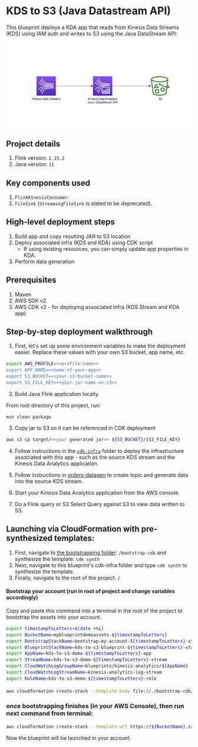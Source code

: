 # KDS to S3 (Java Datastream API)

This blueprint deploys a KDA app that reads from Kinesis Data Streams (KDS) using IAM auth and writes to S3 using the Java DataStream API:

![Arch diagram](img/kds-kda-s3.png)

## Project details

1. Flink version: `1.15.2`
2. Java version: `11`

## Key components used

1. `FlinkKinesisConsumer`.
2. `FileSink` (`StreamingFileSink` is slated to be deprecated).

## High-level deployment steps

1. Build app and copy resulting JAR to S3 location
2. Deploy associated infra (KDS and KDA) using CDK script
    - If using existing resources, you can simply update app properties in KDA.
3. Perform data generation

## Prerequisites

1. Maven
2. AWS SDK v2
2. AWS CDK v2 - for deploying associated infra (KDS Stream and KDA app)

## Step-by-step deployment walkthrough

1. First, let's set up some environment variables to make the deployment easier. Replace these values with your own S3 bucket, app name, etc.

```bash
export AWS_PROFILE=<<profile-name>>
export APP_NAME=<<name-of-your-app>>
export S3_BUCKET=<<your-s3-bucket-name>>
export S3_FILE_KEY=<<your-jar-name-on-s3>>
```

2. Build Java Flink application locally.

From root directory of this project, run:

```
mvn clean package
```

3. Copy jar to S3 so it can be referenced in CDK deployment

```bash
aws s3 cp target/<<your generated jar>> ${S3_BUCKET}/{S3_FILE_KEY}
```

4. Follow instructions in the [`cdk-infra`](cdk-infra/README.md) folder to deploy the infrastructure associated with this app - such as the source KDS stream and the Kinesis Data Analytics application.

5. Follow instructions in [orders-datagen](../../../datagen/orders-datagen/README.md) to create topic and generate data into the source KDS stream.

6. Start your Kinesis Data Analytics application from the AWS console.

7. Do a Flink query or S3 Select Query against S3 to view data written to S3.



## Launching via CloudFormation with pre-synthesized templates:

1. First, navigate to [the bootstrapping folder](/bootstrap-cdk/): `/bootstrap-cdk` and synthesize the template: `cdk synth`
2. Next, navigate to this blueprint's cdk-infra folder and type `cdk synth` to synthesize the template.
3. Finally, navigate to the root of the project. `/`

#### Bootstrap your account (run in root of project and change variables accordingly)

Copy and paste this command into a terminal in the root of the project to bootstrap the assets into your account.

```bash
export timestampToLetters=$(date +%s)
export BucketName=myblueprintdemoassets-${timestampToLetters}
export BootstrapStackName=bootstrap-my-account-${timestampToLetters}-stack
export BlueprintStackName=kds-to-s3-blueprint-${timestampToLetters}-stack
export AppName=kds-to-s3-demo-${timestampToLetters}-app
export StreamName=kds-to-s3-demo-${timestampToLetters}-stream
export CloudWatchLogGroupName=blueprints/kinesis-analytics/${AppName}
export CloudWatchLogStreamName=kinesis-analytics-log-stream
export RoleName=kds-to-s3-demo-${timestampToLetters}-role

aws cloudformation create-stack --template-body file://./bootstrap-cdk/cdk.out/BootstrapCdkStack.template.json --stack-name ${BootstrapStackName} --parameters ParameterKey=AssetBucket,ParameterValue=$BucketName ParameterKey=AssetList,ParameterValue="https://data-streaming-labs.s3.amazonaws.com/blueprint-test/kds-to-s3-datastream-java-1.0.1.jar\,https://data-streaming-labs.s3.amazonaws.com/blueprint-test/kds-to-s3-datastream-java.json" --capabilities CAPABILITY_IAM
```

### once bootstrapping finishes (in your AWS Console), then run next command from terminal: 

```bash
aws cloudformation create-stack --template-url https://${BucketName}.s3.amazonaws.com/kds-to-s3-datastream-java.json --stack-name $BlueprintStackName --parameters ParameterKey=AppName,ParameterValue=$AppName ParameterKey=CloudWatchLogGroupName,ParameterValue=$CloudWatchLogGroupName ParameterKey=CloudWatchLogStreamName,ParameterValue=$CloudWatchLogStreamName ParameterKey=StreamName,ParameterValue=$StreamName ParameterKey=BucketName,ParameterValue=$BucketName ParameterKey=BootstrapStackName,ParameterValue=$BootstrapStackName ParameterKey=RoleName,ParameterValue=$RoleName --capabilities CAPABILITY_NAMED_IAM
```

Now the blueprint will be launched in your account.